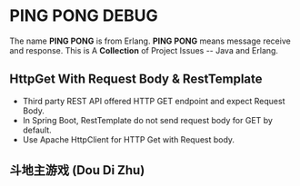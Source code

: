 # PING PONG DEBUG

The name **PING PONG** is from Erlang. **PING PONG** means message receive and response. This is A **Collection** of Project Issues -- Java and Erlang.


## HttpGet With Request Body & RestTemplate
- Third party REST API offered HTTP GET endpoint and expect Request Body.
- In Spring Boot, RestTemplate do not send request body for GET by default.
- Use Apache HttpClient for HTTP Get with Request body.

## 斗地主游戏 (Dou Di Zhu)
